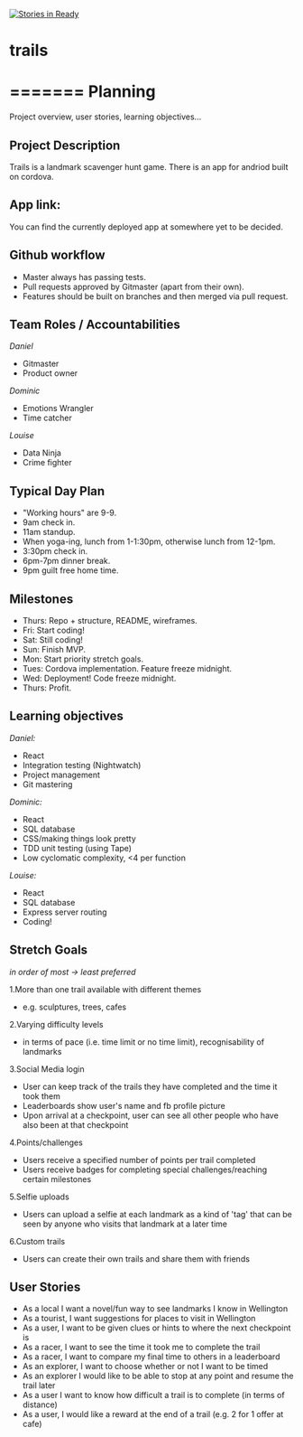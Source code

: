 [![Stories in Ready](https://badge.waffle.io/danieldelacruz01/trails.png?label=ready&title=Ready)](https://waffle.io/danieldelacruz01/trails)
# trails

=======
Planning
========
Project overview, user stories, learning objectives...

Project Description
-------------------
Trails is a landmark scavenger hunt game. There is an app for andriod built on cordova.

App link:
---------
You can find the currently deployed app at somewhere yet to be decided.

Github workflow
---------------
* Master always has passing tests.
* Pull requests approved by Gitmaster (apart from their own).
* Features should be built on branches and then merged via pull request.

Team Roles / Accountabilities
-----------------------------
*Daniel*

* Gitmaster
* Product owner

*Dominic*

* Emotions Wrangler
* Time catcher

*Louise*

* Data Ninja
* Crime fighter

Typical Day Plan
-------------------
* "Working hours" are 9-9.
* 9am check in.
* 11am standup.
* When yoga-ing, lunch from 1-1:30pm, otherwise lunch from 12-1pm.
* 3:30pm check in.
* 6pm-7pm dinner break.
* 9pm guilt free home time.

Milestones
----------
* Thurs: Repo + structure, README, wireframes.
* Fri:   Start coding!
* Sat:   Still coding!
* Sun:   Finish MVP.
* Mon:   Start priority stretch goals.
* Tues:  Cordova implementation. Feature freeze midnight.
* Wed:   Deployment! Code freeze midnight.
* Thurs: Profit.

## Learning objectives

*Daniel:*
* React
* Integration testing (Nightwatch)
* Project management
* Git mastering

*Dominic:*
* React
* SQL database
* CSS/making things look pretty
* TDD unit testing (using Tape)
* Low cyclomatic complexity, <4 per function

*Louise:*
* React
* SQL database
* Express server routing
* Coding!

## Stretch Goals

*in order of most -> least preferred*


1.More than one trail available with different themes

* e.g. sculptures, trees, cafes


2.Varying difficulty levels

* in terms of pace (i.e. time limit or no time limit), recognisability of landmarks


3.Social Media login

* User can keep track of the trails they have completed and the time it took them
* Leaderboards show user's name and fb profile picture
* Upon arrival at a checkpoint, user can see all other people who have also been at that checkpoint


4.Points/challenges

* Users receive a specified number of points per trail completed
* Users receive badges for completing special challenges/reaching certain milestones


5.Selfie uploads

* Users can upload a selfie at each landmark as a kind of 'tag' that can be seen by anyone who visits that landmark at a later time


6.Custom trails

* Users can create their own trails and share them with friends


## User Stories
* As a local I want a novel/fun way to see landmarks I know in Wellington
* As a tourist, I want suggestions for places to visit in Wellington
* As a user, I want to be given clues or hints to where the next checkpoint is
* As a racer, I want to see the time it took me to complete the trail
* As a racer, I want to compare my final time to others in a leaderboard
* As an explorer, I want to choose whether or not I want to be timed
* As an explorer I would like to be able to stop at any point and resume the trail later
* As a user I want to know how difficult a trail is to complete (in terms of distance)
* As a user, I would like a reward at the end of a trail (e.g. 2 for 1 offer at cafe)
